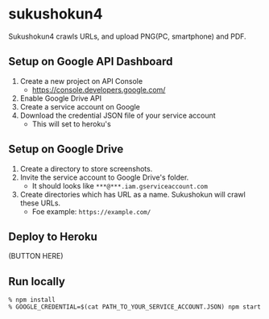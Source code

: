 # sukushokun4

Sukushokun4 crawls URLs, and upload PNG(PC, smartphone) and PDF.

## Setup on Google API Dashboard

1. Create a new project on API Console
     - https://console.developers.google.com/
2. Enable Google Drive API
3. Create a service account on Google
4. Download the credential JSON file of your service account
    - This will set to heroku's

## Setup on Google Drive

1. Create a directory to store screenshots.
2. Invite the service account to Google Drive's folder.
    - It should looks like `***@***.iam.gserviceaccount.com`
3. Create directories which has URL as a name. Sukushokun will crawl these URLs.
   - Foe example: `https://example.com/`

## Deploy to Heroku

(BUTTON HERE)

## Run locally

```
% npm install
% GOOGLE_CREDENTIAL=$(cat PATH_TO_YOUR_SERVICE_ACCOUNT.JSON) npm start
```
